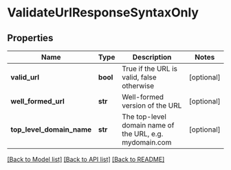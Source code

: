 # ValidateUrlResponseSyntaxOnly

## Properties
Name | Type | Description | Notes
------------ | ------------- | ------------- | -------------
**valid_url** | **bool** | True if the URL is valid, false otherwise | [optional] 
**well_formed_url** | **str** | Well-formed version of the URL | [optional] 
**top_level_domain_name** | **str** | The top-level domain name of the URL, e.g. mydomain.com | [optional] 

[[Back to Model list]](../README.md#documentation-for-models) [[Back to API list]](../README.md#documentation-for-api-endpoints) [[Back to README]](../README.md)



